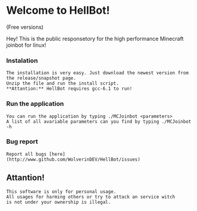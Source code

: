 Welcome to HellBot!
========
(Free versions)

Hey!
This is the public responsetory for the high performance Minecraft joinbot for linux!



### Instalation
    The installation is very easy. Just download the newest version from the release/snapshot page.
    Unzip the file and run the install script.
    **Attantion:** HellBot requires gcc-6.1 to run!

### Run the application
    You can run the application by typing ./MCJoinbot <parameters>
    A list of all avariable parameters can you find by typing ./MCJoinbot -h


### Bug report
    Report all bugs [here](http://www.github.com/WolverinDEV/HellBot/issues)


Attantion!
----------------
    This software is only for personal usage.
    All usages for harming others or try to attack an service witch
    is not under your ownership is illegal.

